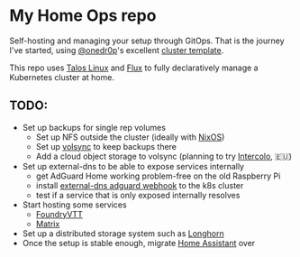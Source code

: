 # My Home Ops repo

Self-hosting and managing your setup through GitOps.
That is the journey I've started, using [@onedr0p](https://github.com/onedr0p)'s excellent [cluster template](https://github.com/onedr0p/cluster-template).

This repo uses [Talos Linux](https://www.talos.dev/) and [Flux](https://fluxcd.io/) to fully declaratively manage a Kubernetes cluster at home.

## TODO:

* Set up backups for single rep volumes
  - Set up NFS outside the cluster (ideally with [NixOS](https://search.nixos.org/options?channel=24.11&from=0&size=50&sort=relevance&type=packages&query=services.nfs))
  - Set up [volsync](https://volsync.readthedocs.io/en/stable/) to keep backups there
  - Add a cloud object storage to volsync (planning to try [Intercolo](https://www.intercolo.net/en/object-storage), :eu:)
* Set up external-dns to be able to expose services internally
  - get AdGuard Home working problem-free on the old Raspberry Pi
  - install [external-dns adguard webhook](https://github.com/muhlba91/external-dns-provider-adguard) to the k8s cluster
  - test if a service that is only exposed internally resolves
* Start hosting some services
  - [FoundryVTT](https://foundryvtt.com/)
  - [Matrix](https://element.io/)
* Set up a distributed storage system such as [Longhorn](https://longhorn.io/)
* Once the setup is stable enough, migrate [Home Assistant](https://www.home-assistant.io/) over
